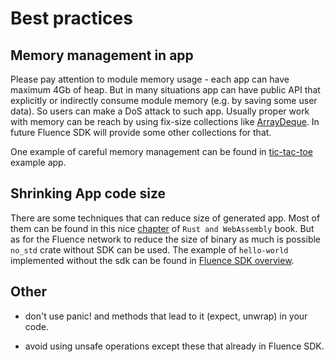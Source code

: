 # Best practices

## Memory management in app

Please pay attention to module memory usage - each app can have maximum 4Gb of heap. But in many situations app can have public API that explicitly or indirectly consume module memory (e.g. by saving some user data). So users can make a DoS attack to such app. Usually proper work with memory can be reach by using fix-size collections like [ArrayDeque](https://github.com/andylokandy/arraydeque). In future Fluence SDK will provide some other collections for that.

One example of careful memory management can be found in [tic-tac-toe](https://github.com/fluencelabs/fluence/tree/master/vm/examples/tic-tac-toe) example app.

## Shrinking App code size

There are some techniques that can reduce size of generated app. Most of them can be found in this nice [chapter](https://rustwasm.github.io/book/reference/code-size.html) of `Rust and WebAssembly` book. But as for the Fluence network to reduce the size of binary as much is possible `no_std` crate without SDK can be used. The example of `hello-world` implemented without the sdk can be found in [Fluence SDK overview](./sdk_overview.md).

## Other

- don't use panic! and methods that lead to it (expect, unwrap) in your code.

- avoid using unsafe operations except these that already in Fluence SDK.

